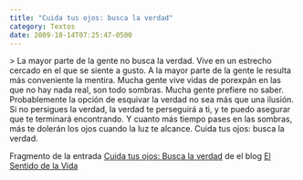 ```yaml
---
title: "Cuida tus ojos: busca la verdad"
category: Textos
date: 2009-10-14T07:25:47-0500
---
```


&gt; La mayor parte de la gente no busca la verdad. Vive en un estrecho cercado en el que se siente a gusto. A la mayor parte de la gente le resulta más conveniente la mentira. Mucha gente vive vidas de porexpán en las que no hay nada real, son todo sombras. Mucha gente prefiere no saber. Probablemente la opción de esquivar la verdad no sea más que una ilusión. Si no persigues la verdad, la verdad te perseguirá a ti, y te puedo asegurar que te terminará encontrando. Y cuanto más tiempo pases en las sombras, más te dolerán los ojos cuando la luz te alcance. Cuida tus ojos: busca la verdad.

Fragmento de la entrada [Cuida tus ojos: Busca la verdad](http://www.elsentidodelavida.net/cuida-tus-ojos-busca-la-verdad) de el blog [El Sentido de la Vida](http://www.elsentidodelavida.net/)